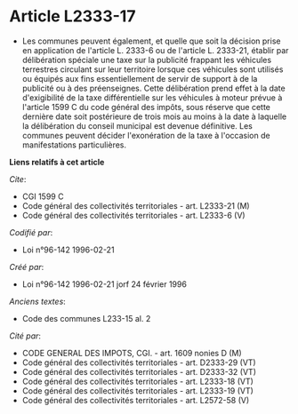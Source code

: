 # Article L2333-17

- Les communes peuvent également, et quelle que soit la décision prise en application de l'article L. 2333-6 ou de l'article
L. 2333-21, établir par délibération spéciale une taxe sur la publicité frappant les véhicules terrestres circulant sur leur
territoire lorsque ces véhicules sont utilisés ou équipés aux fins essentiellement de servir de support à de la publicité ou
à des préenseignes. Cette délibération prend effet à la date d'exigibilité de la taxe différentielle sur les véhicules à
moteur prévue à l'article 1599 C du code général des impôts, sous réserve que cette dernière date soit postérieure de trois
mois au moins à la date à laquelle la délibération du conseil municipal est devenue définitive. Les communes peuvent décider
l'exonération de la taxe à l'occasion de manifestations particulières.

**Liens relatifs à cet article**

_Cite_:

  - CGI 1599 C
  - Code général des collectivités territoriales - art. L2333-21 (M)
  - Code général des collectivités territoriales - art. L2333-6 (V)

_Codifié par_:

  - Loi n°96-142 1996-02-21

_Créé par_:

  - Loi n°96-142 1996-02-21 jorf 24 février 1996

_Anciens textes_:

  - Code des communes L233-15 al. 2

_Cité par_:

  - CODE GENERAL DES IMPOTS, CGI. - art. 1609 nonies D (M)
  - Code général des collectivités territoriales - art. D2333-29 (VT)
  - Code général des collectivités territoriales - art. D2333-32 (VT)
  - Code général des collectivités territoriales - art. L2333-18 (VT)
  - Code général des collectivités territoriales - art. L2333-19 (VT)
  - Code général des collectivités territoriales - art. L2572-58 (V)
